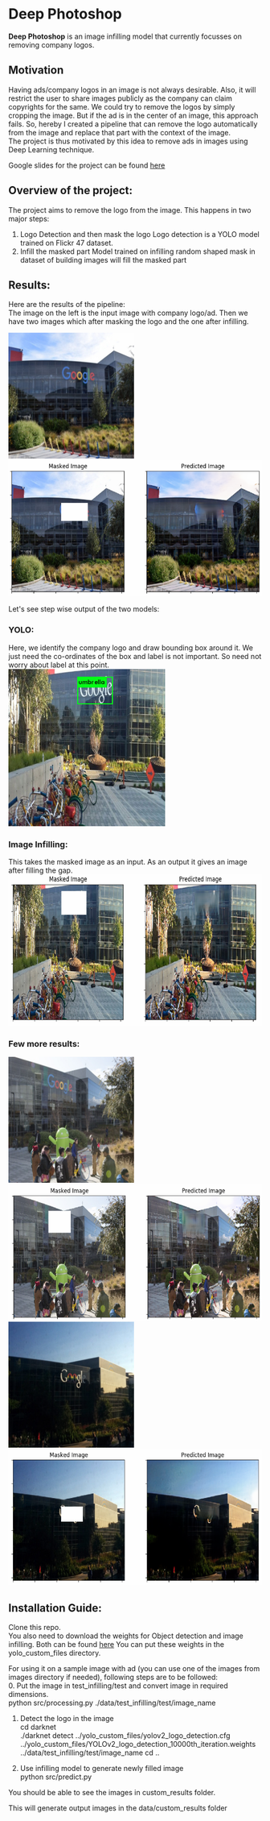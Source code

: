 # Deep Photoshop 
<b>Deep Photoshop</b> is an image infilling model that currently focusses on removing company logos.

## Motivation
Having ads/company logos in an image is not always desirable. Also, it will restrict the user to share images publicly as the company can claim copyrights for the same. We could try to remove the logos by simply cropping the image. But if the ad is in the center of an image, this approach fails. So, hereby I created a pipeline that can remove the logo automatically from the image and replace that part with the context of the image.    
The project is thus motivated by this idea to remove ads in images using Deep Learning technique.   

Google slides for the project can be found [here](https://docs.google.com/presentation/d/1sWU5M_oBRgBjet9fjsCapiLf3tbw1_htFnHM6wIR26U/edit?usp=sharing)

## Overview of the project:   
The project aims to remove the logo from the image. This happens in two major steps:     
   1. Logo Detection and then mask the logo
         Logo detection is a YOLO model trained on Flickr 47 dataset.
   2. Infill the masked part
         Model trained on infilling random shaped mask in dataset of building images will fill the masked part
    
## Results:    
Here are the results of the pipeline:    
The image on the left is the input image with company logo/ad. Then we have two images which after masking the logo and the one after infilling.    


<img src='images/3.jpg' width='250' height='250'/><img src='images/3_op.png' width='600' height='270'/>

Let's see step wise output of the two models:

### YOLO:
Here, we identify the company logo and draw bounding box around it. We just need the co-ordinates of the box and label is not important. So need not worry about label at this point.    
<img src='./images/Google-4.jpg' width='312' height='312'/>

### Image Infilling:
This takes the masked image as an input. As an output it gives an image after filling the gap.    
<img src='./images/4_op.png' width='612' height='300'/>

### Few more results:
<img src='images/1.jpg' width='250' height='250'/><img src='images/1_op.png' width='600' height='270'/> 
<img src='images/5.jpg' width='250' height='250'/><img src='images/5_op.png' width='600' height='270'/>

## Installation Guide:

Clone this repo.    
You also need to download the weights for Object detection and image infilling.
Both can be found [here](https://drive.google.com/drive/folders/1r7PEIqbsgZBY42kW_yIpm8Jk1hbQ8POr?usp=sharing)
You can put these weights in the yolo_custom_files directory.    

For using it on a sample image with ad (you can use one of the images from images directory if needed), following steps are to be followed:    
0. Put the image in test_infilling/test and convert image in required dimensions.    
   python src/processing.py ./data/test_infilling/test/image_name    
1. Detect the logo in the image     
   cd darknet    
   ./darknet detect ../yolo_custom_files/yolov2_logo_detection.cfg ../yolo_custom_files/YOLOv2_logo_detection_10000th_iteration.weights ../data/test_infilling/test/image_name 
   cd ..            
   
3. Use infilling model to generate newly filled image   
   python src/predict.py  
   
You should be able to see the images in custom_results folder.
     
This will generate output images in the data/custom_results folder   

